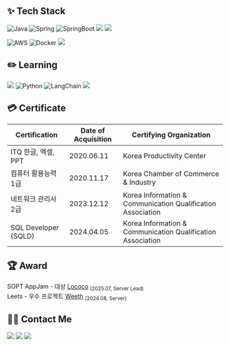 ## ✨ Tech Stack 
![Java](https://img.shields.io/badge/java-%23ED8B00.svg?style=for-the-badge&logo=openjdk&logoColor=white)  ![Spring](https://img.shields.io/badge/spring-%236DB33F.svg?style=for-the-badge&logo=spring&logoColor=white)  ![SpringBoot](https://img.shields.io/badge/springboot-%236DB33F.svg?style=for-the-badge&logo=springboot&logoColor=white) <img src="https://img.shields.io/badge/MySQL-4479A1?style=for-the-badge&logo=mysql&logoColor=white"> <img src="https://img.shields.io/badge/Redis-DC382D?style=for-the-badge&logo=redis&logoColor=white">

![AWS](https://img.shields.io/badge/aws-%23FF9900.svg?style=for-the-badge&logo=amazonaws&logoColor=white)  ![Docker](https://img.shields.io/badge/docker-%232496ED.svg?style=for-the-badge&logo=docker&logoColor=white) <img src="https://img.shields.io/badge/githubactions-2088FF?style=for-the-badge&logo=githubactions&logoColor=black"> 

## ✏️ Learning  
<img src="https://img.shields.io/badge/Nginx-009639?style=for-the-badge&logo=nginx&logoColor=white"> ![Python](https://img.shields.io/badge/python-3776AB?style=for-the-badge&logo=python&logoColor=white) ![LangChain](https://img.shields.io/badge/LangChain-1C3C3C?style=for-the-badge&logo=langchain&logoColor=white) <img src="https://img.shields.io/badge/FastAPI-009688?style=for-the-badge&logo=fastapi&logoColor=white"> 

## 💳 Certificate
| Certification | Date of Acquisition | Certifying Organization |
| ----------------- | ----------------- | ----------------- |
| ITQ 한글, 엑셀, PPT | 2020.06.11 | Korea Productivity Center |
| 컴퓨터 활용능력 1급 | 2020.11.17 | Korea Chamber of Commerce & Industry |
| 네트워크 관리사 2급 | 2023.12.12 | Korea Information & Communication Qualification Association |
| SQL Developer (SQLD) | 2024.04.05 | Korea Information & Communication Qualification Association |

## 🏆 Award
SOPT AppJam - 대상 <a href="https://github.com/LO-CO-CO/LOCOCO-SERVER">Lococo</a> <sub>(2025.07, Server Lead)</sub> </br>
Leets - 우수 프로젝트 <a href="https://github.com/Leets-Official/Weeth-BE">Weeth</a> <sub>(2024.08, Server)</sub>

## 👋🏻 Contact Me
<a href="https://huncozyboy.tistory.com"><img src="https://img.shields.io/badge/Tistory-000000?style=flat-square&logo=Tistory&logoColor=white"/></a>
<a href="mailto:leejh5838@gmail.com"><img src="https://img.shields.io/badge/Gmail-EA4335?style=flat-square&logo=Gmail&logoColor=white"/></a>
<a href="https://instagram.com/huncozyboy/"><img src="https://img.shields.io/badge/Instagram-E4405F?style=flat-square&logo=Instagram&logoColor=white"/></a>
